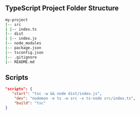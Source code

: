 ## TypeScript Project Folder Structure

```sh
my-project
|-- src
| |-- index.ts
|-- dist
| |-- index.js
|-- node_modules
|-- package.json
|-- tsconfig.json
|-- .gitignore
|-- README.md
```

## Scripts

```json
"scripts": {
   "start": "tsc -w && node dist/index.js",
	"dev": "nodemon -e ts -w src -x ts-node src/index.ts",
	"build": "tsc"
}
```
